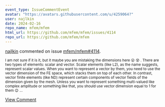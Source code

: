 ```yaml
---
event_type: IssueCommentEvent
avatar: "https://avatars.githubusercontent.com/u/4259064?"
user: najlkin
date: 2024-02-16
repo_name: mfem/mfem
html_url: https://github.com/mfem/mfem/issues/4114
repo_url: https://github.com/mfem/mfem
---
```


<a href='https://github.com/najlkin' target='_blank'>najlkin</a> commented on issue <a href='https://github.com/mfem/mfem/issues/4114' target='_blank'>mfem/mfem#4114</a>.

<small>I am not sure if it is it, but it maybe you are mistaking the dimensions here 😮 😵 . There are two types of elements: scalar and vector. Scalar elements (like L2), as the name suggests, represent scalar values. When you want to represent a vector by them, you need to use the vector dimension of the FE space, which stacks them on top of each other. In contrast, vector finite elements (like ND) represent certain components of vector fields of the dimension given by the mesh. Unless you want to represent something multi-valued like complex amplitude or something like that, you should use vector dimension equal to 1 for them 😉 ...</small>

<a href='https://github.com/mfem/mfem/issues/4114' target='_blank'>View Comment</a>